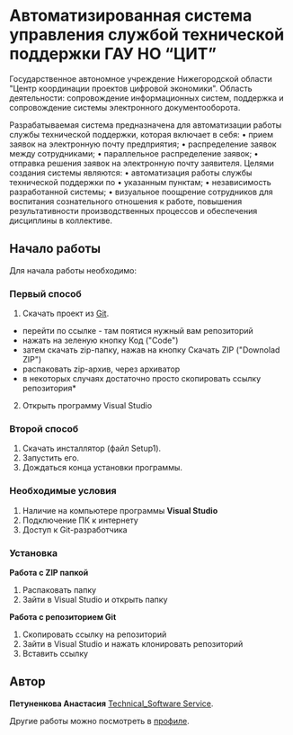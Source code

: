 # Автоматизированная система управления службой технической поддержки ГАУ НО “ЦИТ” 
Государственное автономное учреждение Нижегородской области "Центр координации проектов цифровой экономики". Область деятельности: сопровождение информационных систем, поддержка и сопровождение системы электронного документооборота.

Разрабатываемая система предназначена для автоматизации работы службы технической поддержки, которая включает в себя:
•	прием заявок на электронную почту предприятия;
•	распределение заявок между сотрудниками;
•	параллельное распределение заявок;
•	отправка решения заявок на электронную почту заявителя.
Целями создания системы являются:
•	автоматизация работы службы технической поддержки по
•	указанным пунктам;
•	независимость разработанной системы;
•	визуальное поощрение сотрудников для воспитания сознательного отношения к работе, повышения результативности производственных процессов и обеспечения дисциплины в коллективе.

## Начало работы

Для начала работы необходимо:
### Первый способ
1. Скачать проект из [Git](https://github.com/apetunenkovaa).
* перейти по ссылке - там поятися нужный вам репозиторий
* нажать на зеленую кнопку Код ("Code")
* затем скачать zip-папку, нажав на кнопку Скачать ZIP ("Downolad ZIP")
* распаковать zip-архив, через архиватор
* в некоторых случаях достаточно просто скопировать ссылку репозитория* 

2. Открыть программу Visual Studio 
### Второй способ
1. Скачать инсталлятор (файл Setup1).
2. Запустить его.
3. Дождаться конца установки программы.


### Необходимые условия

1. Наличие на компьютере программы **Visual Studio**
2. Подключение ПК к интернету
3. Доступ к Git-разработчика

### Установка
**Работа с ZIP папкой**
1. Распаковать папку 
2. Зайти в Visual Studio и открыть папку

**Работа с репозиторием Git**
1. Скопировать ссылку на репозиторий
2. Зайти в Visual Studio и нажать клонировать репозиторий
3. Вставить ссылку

## Автор

 **Петуненкова Анастасия** [Technical_Software Service](https://github.com/apetunenkovaa/TSS).

Другие работы можно посмотреть в [профиле](https://github.com/apetunenkovaa).
